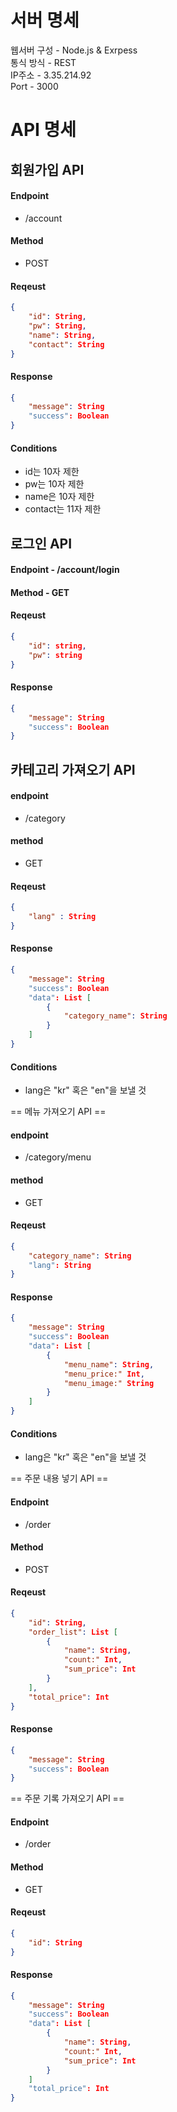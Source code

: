 # 서버 명세

웹서버 구성 - Node.js & Exrpess  
통식 방식 - REST  
IP주소 - 3.35.214.92  
Port - 3000  

# API 명세

## 회원가입 API

#### Endpoint 
- /account  
#### Method 
- POST  
#### Reqeust  
```json
{
	"id": String,
	"pw": String,
	"name": String,
	"contact": String
}
```
#### Response
```json
{
	"message": String
	"success": Boolean
}
```
#### Conditions
- id는 10자 제한
- pw는 10자 제한
- name은 10자 제한
- contact는 11자 제한


## 로그인 API 

#### Endpoint - /account/login
#### Method - GET
#### Reqeust
```json
{
	"id": string,
	"pw": string
}
```
#### Response
```json
{
	"message": String
	"success": Boolean	
}
```

## 카테고리 가져오기 API

#### endpoint 
- /category
#### method 
- GET
#### Reqeust
```json
{
	"lang" : String
}
```
#### Response
```json
{
	"message": String
	"success": Boolean
	"data": List [
		{
			"category_name": String
		}
	]
}
```
#### Conditions
- lang은 "kr" 혹은 "en"을 보낼 것


== 메뉴 가져오기 API ==

#### endpoint 
- /category/menu
#### method 
- GET
#### Reqeust
```json
{
	"category_name": String
	"lang": String
}
```
#### Response
```json
{
	"message": String
	"success": Boolean	
	"data": List [
		{
			"menu_name": String,
			"menu_price:" Int,
			"menu_image:" String
		}
	]            
}
```
#### Conditions
- lang은 "kr" 혹은 "en"을 보낼 것


== 주문 내용 넣기 API ==

#### Endpoint 
- /order
#### Method 
- POST
#### Reqeust
```json
{
	"id": String,
	"order_list": List [
		{
			"name": String,
			"count:" Int,
			"sum_price": Int
		}
	],
	"total_price": Int
}
```
#### Response
```json
{
	"message": String
	"success": Boolean	
}
```

== 주문 기록 가져오기 API ==

#### Endpoint 
- /order
#### Method 
- GET
#### Reqeust
```json
{
	"id": String
}
```
#### Response
```json
{
	"message": String
	"success": Boolean	
	"data": List [
		{
			"name": String,
			"count:" Int,
			"sum_price": Int
		}
	]
	"total_price": Int
}
```
